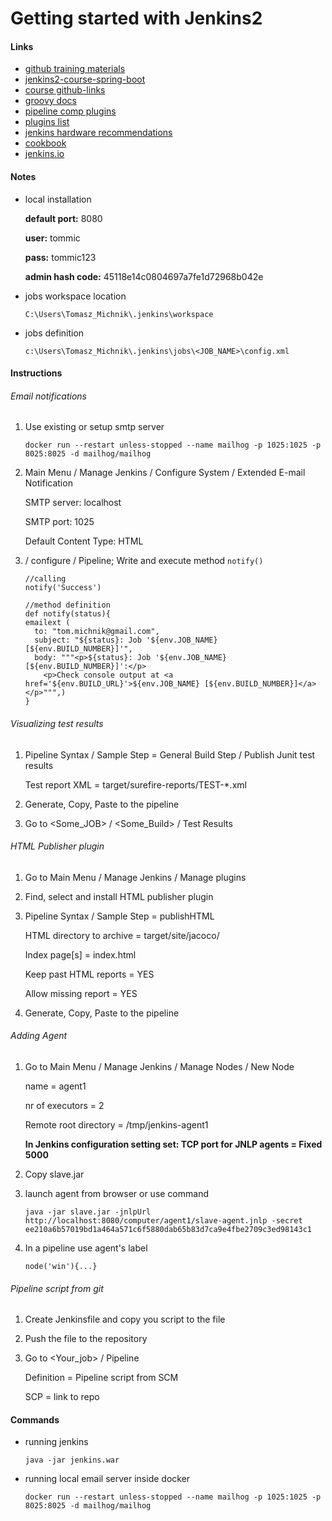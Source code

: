 # Getting started with Jenkins2

#### Links

- [github training materials](https://github.com/g0t4)
- [jenkins2-course-spring-boot](https://github.com/g0t4/jenkins2-course-spring-boot)
- [course github-links](https://git.io/vKSVZ)
- [groovy docs](http://docs.groovy-lang.org/docs/latest/html/documentation/)
- [pipeline comp plugins](https://github.com/jenkinsci/pipeline-plugin/blob/master/COMPATIBILITY.md)
- [plugins list](https://plugins.jenkins.io/)
- [jenkins hardware recommendations](https://go.cloudbees.com/docs/cloudbees-documentation/cookbook/book.html#_hardware_recommendations)
- [cookbook](https://go.cloudbees.com/docs/cloudbees-documentation/cookbook/book.html)
- [jenkins.io](https://jenkins.io/)

#### Notes

- local installation

  **default port:** 8080

  **user:** tommic

  **pass:** tommic123

  **admin hash code:** 45118e14c0804697a7fe1d72968b042e


- jobs workspace location

  ```shell
  C:\Users\Tomasz_Michnik\.jenkins\workspace
  ```


- jobs definition

  ```
  c:\Users\Tomasz_Michnik\.jenkins\jobs\<JOB_NAME>\config.xml
  ```

#### Instructions

###### Email notifications

1. Use existing or setup smtp server 

   ```
   docker run --restart unless-stopped --name mailhog -p 1025:1025 -p 8025:8025 -d mailhog/mailhog
   ```

2. Main Menu / Manage Jenkins / Configure System / Extended E-mail Notification

   SMTP server: localhost

   SMTP port: 1025

   Default Content Type: HTML

3. <Some job> / configure / Pipeline; Write and execute method `notify()`

       //calling
       notify('Success')
       
       //method definition
       def notify(status){
       emailext (
         to: "tom.michnik@gmail.com",
         subject: "${status}: Job '${env.JOB_NAME} [${env.BUILD_NUMBER}]'",
         body: """<p>${status}: Job '${env.JOB_NAME} [${env.BUILD_NUMBER}]':</p>
           <p>Check console output at <a href='${env.BUILD_URL}'>${env.JOB_NAME} [${env.BUILD_NUMBER}]</a></p>""",)
       }

###### Visualizing test results

1. Pipeline Syntax / Sample Step = General Build Step / Publish Junit test results 

   Test report XML = target/surefire-reports/TEST-*.xml

2. Generate, Copy, Paste to the pipeline

3. Go to <Some_JOB> / <Some_Build> / Test Results

###### HTML Publisher plugin

1. Go to Main Menu / Manage Jenkins / Manage plugins

2. Find, select and install HTML publisher plugin

3. Pipeline Syntax / Sample Step = publishHTML

   HTML directory to archive = target/site/jacoco/

   Index page[s] = index.html

   Keep past HTML reports = YES

   Allow missing report = YES

4. Generate, Copy, Paste to the pipeline

###### Adding Agent

1. Go to Main Menu / Manage Jenkins / Manage Nodes / New Node

   name = agent1

   nr of executors = 2

   Remote root directory = /tmp/jenkins-agent1

   **In Jenkins configuration setting set: TCP port for JNLP agents = Fixed 5000** 

2. Copy slave.jar

3. launch agent from browser or use command

   ```
   java -jar slave.jar -jnlpUrl http://localhost:8080/computer/agent1/slave-agent.jnlp -secret ee210a6b57019bd1a464a571c6f5880dab65b83d7ca9e4fbe2709c3ed98143c1
   ```

4. In a pipeline use agent's label

   ```
   node('win'){...}
   ```

###### Pipeline script from git

1. Create Jenkinsfile and copy you script to the file

2. Push the file to the repository

3. Go to <Your_job> / Pipeline 

   Definition = Pipeline script from SCM

   SCP = link to repo

#### Commands

- running jenkins

  ```shell
  java -jar jenkins.war
  ```


- running local email server inside docker

  ```
  docker run --restart unless-stopped --name mailhog -p 1025:1025 -p 8025:8025 -d mailhog/mailhog
  ```
